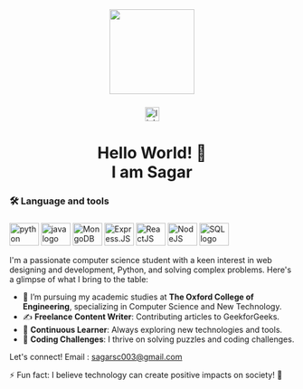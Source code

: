 <div align="center">
  <img height="150" src="https://media3.giphy.com/media/v1.Y2lkPTc5MGI3NjExZWRibnE1b2doNno1ZHFjYjQ2cGY2aXE3ejVuY2RxaTVhdG1tdDd6cyZlcD12MV9pbnRlcm5hbF9naWZfYnlfaWQmY3Q9dHM/qEqiI3Oq7vBkoE236M/100.webp"  />
</div>

###

<div align="center">
  <a href="[www.linkedin.com/in/sumeet-patil-2b70bb227/](https://www.linkedin.com/in/sagar-chintamani/)" target="_blank">
    <img src="https://img.shields.io/static/v1?message=LinkedIn&logo=linkedin&label=&color=0077B5&logoColor=white&labelColor=&style=for-the-badge" height="25" alt="linkedin logo"  />
  </a>
 
</div>

###

<h1 align="center">Hello World! 👋<br>I am Sagar</h1>

###

<h3 align="left">🛠 Language and tools</h3>

###

<div align="left">
  <img src="https://cdn.jsdelivr.net/gh/devicons/devicon/icons/python/python-original.svg" height="40" width="52" alt="python logo"  />
  <img src="https://cdn.jsdelivr.net/gh/devicons/devicon/icons/java/java-original.svg" height="40" width="52" alt="java logo"  />
  <img src="[https://orade.com/wp-content/uploads/2017/10/mysql_logo-705x705.png](https://www.vectorlogo.zone/logos/mongodb/mongodb-icon.svg)" height="40" width="52" alt="MongoDB logo"/>
  <img src="[https://orade.com/wp-content/uploads/2017/10/mysql_logo-705x705.png](https://img.icons8.com/?size=100&id=SDVmtZ6VBGXt&format=png&color=000000)" height="40" width="52" alt="Express.JS logo"/>
  <img src="[https://orade.com/wp-content/uploads/2017/10/mysql_logo-705x705.png](https://img.icons8.com/?size=100&id=58811&format=png&color=000000)" height="40" width="52" alt="ReactJS logo"/>
  <img src="[https://orade.com/wp-content/uploads/2017/10/mysql_logo-705x705.png](https://img.icons8.com/?size=100&id=54087&format=png&color=000000)" height="40" width="52" alt="NodeJS logo"/>
  <img src="https://orade.com/wp-content/uploads/2017/10/mysql_logo-705x705.png" height="40" width="52" alt="SQL logo"/>
  
  
  
  
</div>


I'm a passionate computer science student with a keen interest in web designing and development, Python, and solving complex problems. 
Here's a glimpse of what I bring to the table:

- 💼 I’m pursuing my academic studies at **The Oxford College of Engineering**, specializing in Computer Science and New Technology.
- ✍️ **Freelance Content Writer**: Contributing articles to GeekforGeeks.
- 🌱 **Continuous Learner**: Always exploring new technologies and tools.
- 🧩 **Coding Challenges**: I thrive on solving puzzles and coding challenges.

Let's connect! 
Email : sagarsc003@gmail.com

⚡ Fun fact: I believe technology can create positive impacts on society! 🌟
